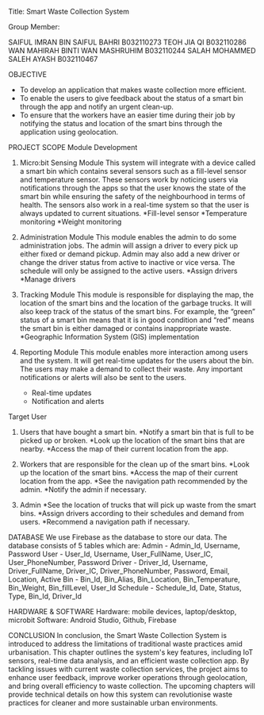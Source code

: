 Title: Smart Waste Collection System

Group Member:

SAIFUL IMRAN BIN SAIFUL BAHRI				B032110273
TEOH JIA QI								          B032110286
WAN MAHIRAH BINTI WAN MASHRUHIM			B032110244
SALAH MOHAMMED SALEH AYASH			    B032110467

OBJECTIVE
- To develop an application that makes waste collection more efficient.
- To enable the users to give feedback about the status of a smart bin through the app and notify an 
  urgent clean-up.
- To ensure that the workers have an easier time during their job by notifying the status and location 
  of the smart bins through the application using geolocation.

PROJECT SCOPE
Module Development
1. Micro:bit Sensing Module
   This system will integrate with a device called a smart bin which contains several sensors such 
   as a fill-level sensor and temperature sensor. These sensors work by noticing users via 
   notifications through the apps so that the user knows the state of the smart bin while ensuring 
   the safety of the neighbourhood in terms of health. The sensors also work in a real-time system 
   so that the user is always updated to current situations.
   *Fill-level sensor
   *Temperature monitoring
   *Weight monitoring 

2. Administration Module
   This module enables the admin to do some administration jobs.  The admin will assign a driver to 
   every pick up either fixed or demand pickup.  Admin may also add a new driver or change the driver 
   status from active to inactive or vice versa.  The schedule will only be assigned to the active users.
   *Assign drivers
   *Manage drivers

3. Tracking Module
   This module is responsible for displaying the map, the location of the smart bins and the location 
   of the garbage trucks. It will also keep track of the status of the smart bins. For example, the 
   “green” status of a smart bin means that it is in good condition and “red” means the smart bin is 
   either damaged or contains inappropriate waste.
   *Geographic Information System (GIS) implementation

4. Reporting Module
   This module enables more interaction among users and the system.  It will get real-time updates 
   for the users about the bin.  The users may make a demand to collect their waste.   Any important 
   notifications or alerts will also be sent to the users. 
   * Real-time updates
   * Notification and alerts

Target User
1. Users that have bought a smart bin.
   *Notify a smart bin that is full to be picked up or broken.
   *Look up the location of the smart bins that are nearby.
   *Access the map of their current location from the app.

2. Workers that are responsible for the clean up of the smart bins.
   *Look up the location of the smart bins.
   *Access the map of their current location from the app.
   *See the navigation path recommended by the admin.
   *Notify the admin if necessary.

3. Admin
   *See the location of trucks that will pick up waste from the smart bins.
   *Assign drivers according to their schedules and demand from users.
   *Recommend a navigation path if necessary.

DATABASE
We use Firebase as the database to store our data. The database consists of 5 tables which are:
Admin - Admin_Id, Username, Password
User - User_Id, Username, User_FullName, User_IC, User_PhoneNumber, Password
Driver - Driver_Id, Username, Driver_FullName, Driver_IC, Driver_PhoneNumber, Password, Email, Location, Active
Bin - Bin_Id, Bin_Alias, Bin_Location, Bin_Temperature, Bin_Weight, Bin_fillLevel, User_Id
Schedule - Schedule_Id, Date, Status, Type, Bin_Id, Driver_Id

HARDWARE & SOFTWARE
Hardware: mobile devices, laptop/desktop, microbit
Software: Android Studio, Github, Firebase

CONCLUSION
In conclusion, the Smart Waste Collection System is introduced to address the limitations of 
traditional waste practices amid urbanisation. This chapter outlines the system's key features, 
including IoT sensors, real-time data analysis, and an efficient waste collection app. By tackling 
issues with current waste collection services, the project aims to enhance user feedback, improve 
worker operations through geolocation, and bring overall efficiency to waste collection. The 
upcoming chapters will provide technical details on how this system can revolutionise waste 
practices for cleaner and more sustainable urban environments.
